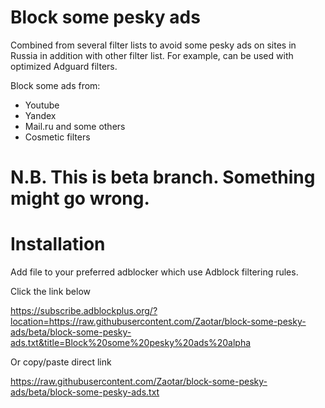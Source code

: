 # Block some pesky ads

Combined from several filter lists to avoid some pesky ads on sites in Russia in addition with other filter list.
For example, can be used with optimized Adguard filters.

Block some ads from:
- Youtube
- Yandex
- Mail.ru and some others
- Cosmetic filters

# N.B. This is beta branch. Something might go wrong.


# Installation

Add file to your preferred adblocker which use Adblock filtering rules.

Click the link below

https://subscribe.adblockplus.org/?location=https://raw.githubusercontent.com/Zaotar/block-some-pesky-ads/beta/block-some-pesky-ads.txt&title=Block%20some%20pesky%20ads%20alpha

Or copy/paste direct link

https://raw.githubusercontent.com/Zaotar/block-some-pesky-ads/beta/block-some-pesky-ads.txt
